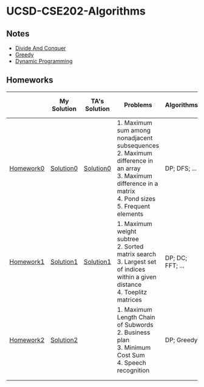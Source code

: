 # UCSD-CSE202-Algorithms

## Notes

- [Divide And Conquer](https://github.com/Rshcaroline/UCSD-CSE202-Algorithms/blob/master/Notes/Notes1DivideAndConquer.pdf)
- [Greedy](https://github.com/Rshcaroline/UCSD-CSE202-Algorithms/blob/master/Notes/Notes2Greedy.pdf)
- [Dynamic Programming](https://github.com/Rshcaroline/UCSD-CSE202-Algorithms/blob/master/Notes/Notes3DP.pdf)

## Homeworks

|                                                              | My Solution                                                  | TA's Solution                                                | Problems                                                     | Algorithms       | Graded Problems | Scores       | Corresponding Leetcode Problem                               |
| ------------------------------------------------------------ | ------------------------------------------------------------ | ------------------------------------------------------------ | ------------------------------------------------------------ | ---------------- | --------------- | ------------ | ------------------------------------------------------------ |
| [Homework0](https://github.com/Rshcaroline/UCSD-CSE202-Algorithms/blob/master/Homeworks/HW0/hw0.pdf) | [Solution0](https://github.com/Rshcaroline/UCSD-CSE202-Algorithms/blob/master/Homeworks/HW0/tex/main.pdf) | [Solution0](https://github.com/Rshcaroline/UCSD-CSE202-Algorithms/blob/master/Homeworks/HW0/hw0_s.pdf) | 1. Maximum sum among nonadjacent subsequences</br>2. Maximum difference in an array</br>3. Maximum difference in a matrix</br>4. Pond sizes</br>5. Frequent elements | DP; DFS; ...     | 1, 3            | 20/20 points | 1 -> [House Robber](https://github.com/Rshcaroline/Leetcode-Solutions/blob/master/Notes/198.house-robber.md)</br>2 -> [Best time to buy and sell stock](https://github.com/Rshcaroline/Leetcode-Solutions/blob/master/Notes/121.best-time-to-buy-and-sell-stock.md) |
| [Homework1](https://github.com/Rshcaroline/UCSD-CSE202-Algorithms/blob/master/Homeworks/HW1/hw1.pdf) | [Solution1](https://github.com/Rshcaroline/UCSD-CSE202-Algorithms/blob/master/Homeworks/HW1/tex/main.pdf) | [Solution1](https://github.com/Rshcaroline/UCSD-CSE202-Algorithms/blob/master/Homeworks/HW1/hw1_s.pdf) | 1. Maximum weight subtree</br>2. Sorted matrix search</br>3. Largest set of indices within a given distance</br>4. Toeplitz matrices | DP; DC; FFT; ... | 2, 3            |              | 2 -> [Search a 2D Matrix](https://github.com/Rshcaroline/Leetcode-Solutions/blob/master/Notes/240.search-a-2-d-matrix-ii.md) |
| [Homework2](https://github.com/Rshcaroline/UCSD-CSE202-Algorithms/blob/master/Homeworks/HW2/hw2.pdf) | [Solution2](https://github.com/Rshcaroline/UCSD-CSE202-Algorithms/blob/master/Homeworks/HW2/tex/main.pdf) |                                                              | 1. Maximum Length Chain of Subwords</br>2. Business plan</br>3. Minimum Cost Sum</br>4. Speech recognition | DP; Greedy       |                 |              | 1 -> [Longest String Chain](https://leetcode.com/problems/longest-string-chain/) |
|                                                              |                                                              |                                                              |                                                              |                  |                 |              |                                                              |
|                                                              |                                                              |                                                              |                                                              |                  |                 |              |                                                              |

